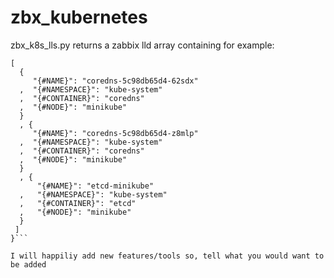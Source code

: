 # zbx_kubernetes
zbx_k8s_lls.py returns a zabbix lld array containing for example:
```{"data":
[
  { 
     "{#NAME}": "coredns-5c98db65d4-62sdx"
  ,  "{#NAMESPACE}": "kube-system"
  ,  "{#CONTAINER}": "coredns"
  ,  "{#NODE}": "minikube"
  }
  , {
     "{#NAME}": "coredns-5c98db65d4-z8mlp"
  ,  "{#NAMESPACE}": "kube-system"
  ,  "{#CONTAINER}": "coredns"
  ,  "{#NODE}": "minikube"
  }
  , {
      "{#NAME}": "etcd-minikube"
  ,   "{#NAMESPACE}": "kube-system"
  ,   "{#CONTAINER}": "etcd"
  ,   "{#NODE}": "minikube"
  }
 ]
}```

I will happiliy add new features/tools so, tell what you would want to be added

